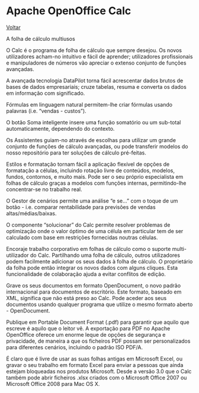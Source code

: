 # Apache OpenOffice Calc

[Voltar](../openoffice.md)

A folha de cálculo multiusos

O Calc é o programa de folha de cálculo que sempre desejou. Os novos utilizadores acham-no intuitivo e fácil de aprender; utilizadores profissionais e manipuladores de números vão apreciar o extenso conjunto de funções avançadas.

A avançada tecnologia DataPilot torna fácil acrescentar dados brutos de bases de dados empresariais; cruze tabelas, resuma e converta os dados em informação com significado.

Fórmulas em linguagem natural permitem-lhe criar fórmulas usando palavras (i.e. “vendas - custos”).

O botão Soma inteligente insere uma função somatório ou um sub-total automaticamente, dependendo do contexto.

Os Assistentes guiam-no através de escolhas para utilizar um grande conjunto de funções de cálculo avançadas, ou pode transferir modelos do nosso repositório para ter soluções de cálculo pré-feitas.

Estilos e formatação tornam fácil a aplicação flexível de opções de formatação a células, incluindo rotação livre de conteúdos, modelos, fundos, contornos, e muito mais. Pode ser o seu próprio especialista em folhas de cálculo graças a modelos com funções internas, permitindo-lhe concentrar-se no trabalho real.

O Gestor de cenários permite uma análise “e se…” com o toque de um botão - i.e. comparar rentabilidade para previsões de vendas altas/médias/baixas.

O componente “solucionar” do Calc permite resolver problemas de optimização onde o valor óptimo de uma célula em particular tem de ser calculado com base em restrições fornecidas noutras células.

Encoraje trabalho corporativo em folhas de cálculo como o suporte multi-utilizador do Calc. Partilhando uma folha de cálculo, outros utilizadores podem facilmente adicionar os seus dados à folha de cálculo. O proprietário da folha pode então integrar os novos dados com alguns cliques. Esta funcionalidade de colaboração ajuda a evitar conflitos de edição.

Grave os seus documentos em formato OpenDocument, o novo padrão internacional para documentos de escritório. Este formato, baseado em XML, significa que não está preso ao Calc. Pode aceder aos seus documentos usando qualquer programa que utilize o mesmo formato aberto - OpenDocument.

Publique em Portable Document Format (.pdf) para garantir que aquilo que escreve é aquilo que o leitor vê. A exportação para PDF no Apache OpenOffice oferece um enorme leque de opções de segurança e privacidade, de maneira a que os ficheiros PDF possam ser personalizados para diferentes cenários, incluindo o padrão ISO PDF/A.

É claro que é livre de usar as suas folhas antigas em Microsoft Excel, ou gravar o seu trabalho em formato Excel para enviar a pessoas que ainda estejam bloqueadas nos produtos Microsoft. Desde a versão 3.0 que o Calc também pode abrir ficheiros .xlsx criados com o Microsoft Office 2007 ou Microsoft Office 2008 para Mac OS X.